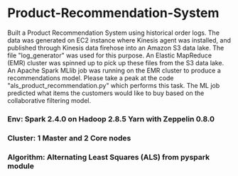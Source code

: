 # Product-Recommendation-System

Built a Product Recommendation System using historical order logs. The data was generated on EC2 instance where Kinesis agent was installed, and published through Kinesis data firehose into an Amazon S3 data lake. The file "log_generator" was used for this purpose. An Elastic MapReduce (EMR) cluster was spinned up to pick up these files from the S3 data lake. An Apache Spark MLlib job was running on the EMR cluster to produce a recommendations model. Please take a peak at the code "als_product_recommendation.py" which performs this task. The ML job predicted what items the customers would like to buy based on the collaborative filtering model.

### Env: Spark 2.4.0 on Hadoop 2.8.5 Yarn with Zeppelin 0.8.0
### Cluster: 1 Master and 2 Core nodes
### Algorithm: Alternating Least Squares (ALS) from pyspark module

